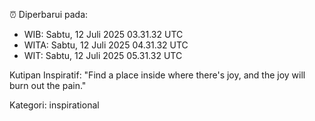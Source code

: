 ⏰ Diperbarui pada:
- WIB: Sabtu, 12 Juli 2025 03.31.32 UTC
- WITA: Sabtu, 12 Juli 2025 04.31.32 UTC
- WIT: Sabtu, 12 Juli 2025 05.31.32 UTC

Kutipan Inspiratif:
"Find a place inside where there's joy, and the joy will burn out the pain."


Kategori: inspirational

